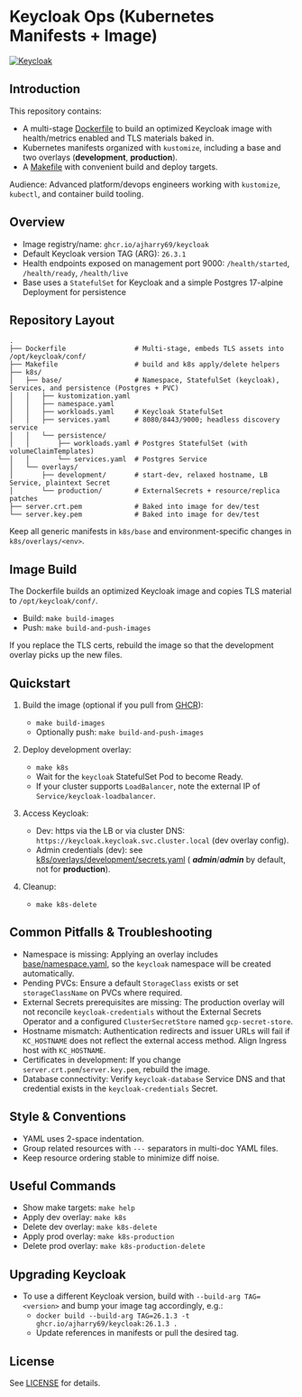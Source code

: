 # Keycloak Ops (Kubernetes Manifests + Image)

[![Keycloak](https://github.com/ajharry69/keycloak/actions/workflows/keycloak.yml/badge.svg?branch=main)](https://github.com/ajharry69/keycloak/actions/workflows/keycloak.yml)

## Introduction

This repository contains:

- A multi-stage [Dockerfile](Dockerfile) to build an optimized Keycloak image with health/metrics enabled and TLS
  materials baked in.
- Kubernetes manifests organized with `kustomize`, including a base and two overlays (**development**, **production**).
- A [Makefile](Makefile) with convenient build and deploy targets.

Audience: Advanced platform/devops engineers working with `kustomize`, `kubectl`, and container build tooling.

## Overview

- Image registry/name: `ghcr.io/ajharry69/keycloak`
- Default Keycloak version TAG (ARG): `26.3.1`
- Health endpoints exposed on management port 9000: `/health/started`, `/health/ready`, `/health/live`
- Base uses a `StatefulSet` for Keycloak and a simple Postgres 17-alpine Deployment for persistence

## Repository Layout

```
.
├── Dockerfile                 # Multi-stage, embeds TLS assets into /opt/keycloak/conf/
├── Makefile                   # build and k8s apply/delete helpers
├── k8s/
│   ├── base/                  # Namespace, StatefulSet (keycloak), Services, and persistence (Postgres + PVC)
│   │   ├── kustomization.yaml
│   │   ├── namespace.yaml
│   │   ├── workloads.yaml     # Keycloak StatefulSet
│   │   ├── services.yaml      # 8080/8443/9000; headless discovery service
│   │   └── persistence/
│   │       ├── workloads.yaml # Postgres StatefulSet (with volumeClaimTemplates)
│   │       └── services.yaml  # Postgres Service
│   └── overlays/
│       ├── development/       # start-dev, relaxed hostname, LB Service, plaintext Secret
│       └── production/        # ExternalSecrets + resource/replica patches
├── server.crt.pem             # Baked into image for dev/test
└── server.key.pem             # Baked into image for dev/test
```

Keep all generic manifests in `k8s/base` and environment-specific changes in `k8s/overlays/<env>`.

## Image Build

The Dockerfile builds an optimized Keycloak image and copies TLS material to `/opt/keycloak/conf/`.

- Build: `make build-images`
- Push: `make build-and-push-images`

If you replace the TLS certs, rebuild the image so that the development overlay picks up the new files.

## Quickstart

1) Build the image (optional if you pull from [GHCR](https://github.com/ajharry69/keycloak/pkgs/container/keycloak)):
    - `make build-images`
    - Optionally push: `make build-and-push-images`

2) Deploy development overlay:
    - `make k8s`
    - Wait for the `keycloak` StatefulSet Pod to become Ready.
    - If your cluster supports `LoadBalancer`, note the external IP of `Service/keycloak-loadbalancer`.

3) Access Keycloak:
    - Dev: https via the LB or via cluster DNS: `https://keycloak.keycloak.svc.cluster.local` (dev overlay config).
    - Admin credentials (dev): see [k8s/overlays/development/secrets.yaml](k8s/overlays/development/secrets.yaml) (
      **_admin_**/**_admin_** by default, not for **production**).

4) Cleanup:
    - `make k8s-delete`

## Common Pitfalls & Troubleshooting

- Namespace is missing: Applying an overlay includes [base/namespace.yaml](k8s/base/namespace.yaml), so the `keycloak`
  namespace will be created automatically.
- Pending PVCs: Ensure a default `StorageClass` exists or set `storageClassName` on PVCs where required.
- External Secrets prerequisites are missing: The production overlay will not reconcile `keycloak-credentials` without
  the External Secrets Operator and a configured `ClusterSecretStore` named `gcp-secret-store`.
- Hostname mismatch: Authentication redirects and issuer URLs will fail if `KC_HOSTNAME` does not reflect the external
  access method. Align Ingress host with `KC_HOSTNAME`.
- Certificates in development: If you change `server.crt.pem`/`server.key.pem`, rebuild the image.
- Database connectivity: Verify `keycloak-database` Service DNS and that credential exists in the `keycloak-credentials`
  Secret.

## Style & Conventions

- YAML uses 2-space indentation.
- Group related resources with `---` separators in multi-doc YAML files.
- Keep resource ordering stable to minimize diff noise.

## Useful Commands

- Show make targets: `make help`
- Apply dev overlay: `make k8s`
- Delete dev overlay: `make k8s-delete`
- Apply prod overlay: `make k8s-production`
- Delete prod overlay: `make k8s-production-delete`

## Upgrading Keycloak

- To use a different Keycloak version, build with `--build-arg TAG=<version>` and bump your image tag accordingly, e.g.:
    - `docker build --build-arg TAG=26.1.3 -t ghcr.io/ajharry69/keycloak:26.1.3 .`
    - Update references in manifests or pull the desired tag.

## License

See [LICENSE](LICENSE) for details.
